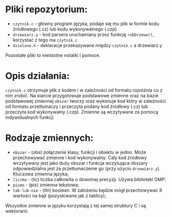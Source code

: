 # Pliki repozytorium:
- `czytnik.c` - główny program języka, podaje się mu plik w formie kodu źródłowego (.cz) lub kodu wykonywalnego (.czp)
- `drzewiarz.y` - kod parsera uruchamiany przez funkcję `robDrzewo()`, korzystać z tego ma `czytnik.c`
- `dzielone.h` - deklaracje przekazywane między `czytnik.c` a drzewiarz.y

Pozostałe pliki to nieistotne notatki i pomoce.

# Opis działania:
`czytnik.c` otrzymuje plik z kodem i w zależności od formatu rozróżnia co z nim zrobić. Na starcie przygotowuje podstawowe zmienne oraz na bazie podstawowej zmiennej `obszar` tworzy oraz wykonuje kod który w zależności od formatu przetłumaczy i przeczyta podany kod źródłowy (.cz) lub przeczyta kod wykonywalny (.czp). Zmienne są wczytywane za pomocą indywidualnych funkcji 

# Rodzaje zmiennych:
- `obszar` - (obs) połączenie klasy, funkcji i obiektu w jedno. Może przechowywać zmienne i kod wykonywalny. Cały kod źródłowy wczytywany jest jako duży obszar i funkcja wczytująca obszary odpowiedzialna jest za przetłumaczenie go (przy użyciu `drzewiarz.y`). Kluczowa zmienna języka;
- `liczba` - (lic) liczba całkowita o dowolnej precyzji. Używa biblioteki GMP;
- `pismo` - (pis) zmienna tekstowa;
- `tak-lub-nie` - (tln) boolean. W założeniu będzie mógł przechowywać 8 wartości na bajt (pozyskiwane jak z tablicy);

Wszystkie zmienne w języku korzystają z tej samej struktury C i są wektorami.

